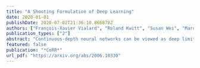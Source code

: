 ```yaml
---
title: "A Shooting Formulation of Deep Learning"
date: 2020-01-01
publishDate: 2020-07-02T21:36:10.866878Z
authors: ["François-Xavier Vialard", "Roland Kwitt", "Susan Wei", "Marc Niethammer"]
publication_types: ["2"]
abstract: "Continuous-depth neural networks can be viewed as deep limits of discrete neural networks whose dynamics resemble a discretization of an ordinary differential equation (ODE). Although important steps have been taken to realize the advantages of such continuous formulations, most current techniques are not truly continuous-depth as they assume identical layers. Indeed, existing works throw into relief the myriad difficulties presented by an infinite-dimensional parameter space in learning a continuous-depth neural ODE. To this end, we introduce a shooting formulation which shifts the perspective from parameterizing a network layer-by-layer to parameterizing over optimal networks described only by a set of initial conditions. For scalability, we propose a novel particle-ensemble parametrization which fully specifies the optimal weight trajectory of the continuous-depth neural network. Our experiments show that our particle-ensemble shooting formulation can achieve competitive performance, especially on long-range forecasting tasks. Finally, though the current work is inspired by continuous-depth neural networks, the particle-ensemble shooting formulation also applies to discrete-time networks and may lead to a new fertile area of research in deep learning parametrization."
featured: false
publication: "*CoRR*"
url_pdf: "https://arxiv.org/abs/2006.10330"
---
```


